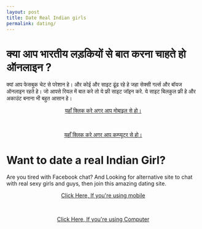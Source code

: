 ```yaml
---
layout: post
title: Date Real Indian girls
permalink: dating/
---
```


<div class="jumbotron">
  <h1>क्या आप भारतीय लड़कियों से बात करना चाहते हो ऑनलाइन ?</h1>
  <p> क्यां आप फेसबुक चेट से परेशान हे।  और कोई और साइट ढूंढ रहे हे जहा सेक्सी गर्ल्स और बॉयज ऑनलाइन रहते हे।  जो आपसे रियल में बात करे तो ये फ्री साइट जॉइन करे. ये साइट बिलकुल फ्री हे और अकाउंट बनाना भी बहुत आसान हे। </p>
  <center>
  <p><a class="btn btn-primary btn-lg" href="http://goo.gl/8rbTnc" role="button"> यहाँ क्लिक करे अगर आप मोबाइल से हो।</a></p><br/>

<p><a class="btn btn-primary btn-lg" href="http://goo.gl/grxE7j" role="button"> यहाँ क्लिक करे अगर आप कम्प्यूटर से हो। </a></p>
</center>

</div>


<div class="jumbotron">
  <h1>Want to date a real Indian Girl?</h1>
  <p> Are you tired with Facebook chat? And Looking for alternative site to chat with real sexy girls and guys, then join this amazing dating site.</p>
  <center><p><a class="btn btn-primary btn-lg" href="http://goo.gl/8rbTnc" role="button"> Click Here, If you're using mobile </a></p><br/>
  <p><a class="btn btn-primary btn-lg" href="http://goo.gl/grxE7j" role="button"> Click Here, If you're using Computer </a></p>
  </center>
</div>


